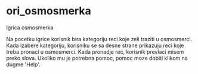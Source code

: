 # ori_osmosmerka
Igrica osmosmerka

Na pocetku igrice korisnik bira kategoriju reci koje zeli traziti u osmosmerci. Kada izabere kategoriju, korisniku se sa desne strane prikazuju reci koje treba pronaci u osmosmerci. Kada pronadje rec, korisnik prevlaci misem preko slova. Ukoliko mu je potrebna pomoc, pomoc moze dobiti klikom na dugme 'Help'. 
